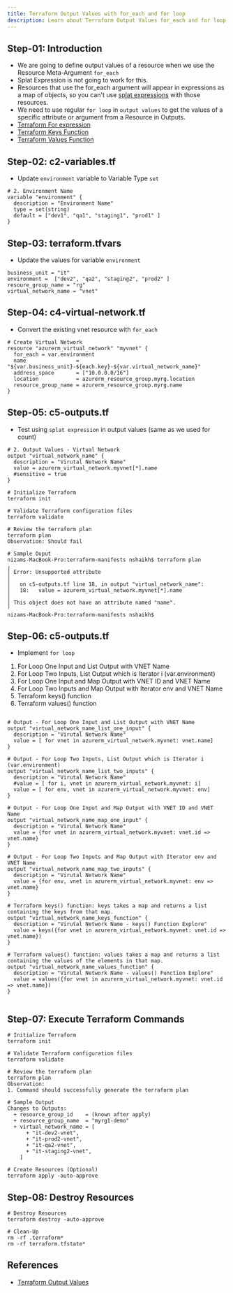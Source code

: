 ```yaml
---
title: Terraform Output Values with for_each and for loop
description: Learn about Terraform Output Values for_each and for loop
---
```

## Step-01: Introduction
- We are going to define output values of a resource when we use the Resource Meta-Argument `for_each`
- Splat Expression is not going to work for this.
- Resources that use the for_each argument will appear in expressions as a map of objects, so you can't use [splat expressions](https://www.terraform.io/docs/language/expressions/splat.html#splat-expressions-with-maps) with those resources. 
- We need to use regular `for loop` in `output values` to get the values of a specific attribute or argument from a Resource in Outputs. 
- [Terraform For expression](https://www.terraform.io/docs/language/expressions/for.html)
- [Terraform Keys Function](https://www.terraform.io/docs/language/functions/keys.html)
- [Terraform Values Function](https://www.terraform.io/docs/language/functions/values.html)

## Step-02: c2-variables.tf
- Update `environment` variable to Variable Type `set`
```t
# 2. Environment Name
variable "environment" {
  description = "Environment Name"
  type = set(string)
  default = ["dev1", "qa1", "staging1", "prod1" ]
}
```

## Step-03: terraform.tfvars
- Update the values for variable `environment`
```t
business_unit = "it"
environment =  ["dev2", "qa2", "staging2", "prod2" ]
resoure_group_name = "rg"
virtual_network_name = "vnet"
```

## Step-04: c4-virtual-network.tf
- Convert the existing vnet resource with `for_each`
```t
# Create Virtual Network
resource "azurerm_virtual_network" "myvnet" {
  for_each = var.environment
  name                = "${var.business_unit}-${each.key}-${var.virtual_network_name}"
  address_space       = ["10.0.0.0/16"]
  location            = azurerm_resource_group.myrg.location
  resource_group_name = azurerm_resource_group.myrg.name
}
```

## Step-05: c5-outputs.tf
- Test using `splat expression` in output values (same as we used for count)
```t
# 2. Output Values - Virtual Network
output "virtual_network_name" {
  description = "Virutal Network Name"
  value = azurerm_virtual_network.myvnet[*].name 
  #sensitive = true
}

# Initialize Terraform
terraform init

# Validate Terraform configuration files
terraform validate

# Review the terraform plan
terraform plan 
Observation: Should fail

# Sample Ouput
nizams-MacBook-Pro:terraform-manifests nshaikh$ terraform plan
╷
│ Error: Unsupported attribute
│ 
│   on c5-outputs.tf line 18, in output "virtual_network_name":
│   18:   value = azurerm_virtual_network.myvnet[*].name 
│ 
│ This object does not have an attribute named "name".
╵
nizams-MacBook-Pro:terraform-manifests nshaikh$ 

```

## Step-06: c5-outputs.tf
- Implement `for loop` 
1. For Loop One Input and List Output with VNET Name 
2. For Loop Two Inputs, List Output which is Iterator i (var.environment)
3. For Loop One Input and Map Output with VNET ID and VNET Name
4. For Loop Two Inputs and Map Output with Iterator env and VNET Name
5. Terraform keys() function
6. Terraform values() function
```t

# Output - For Loop One Input and List Output with VNET Name 
output "virtual_network_name_list_one_input" {
  description = "Virutal Network Name"
  value = [ for vnet in azurerm_virtual_network.myvnet: vnet.name]
}

# Output - For Loop Two Inputs, List Output which is Iterator i (var.environment)
output "virtual_network_name_list_two_inputs" {
  description = "Virutal Network Name"
  #value = [ for i, vnet in azurerm_virtual_network.myvnet: i]
  value = [ for env, vnet in azurerm_virtual_network.myvnet: env]
}

# Output - For Loop One Input and Map Output with VNET ID and VNET Name
output "virtual_network_name_map_one_input" {
  description = "Virutal Network Name"
  value = {for vnet in azurerm_virtual_network.myvnet: vnet.id => vnet.name}
}

# Output - For Loop Two Inputs and Map Output with Iterator env and VNET Name
output "virtual_network_name_map_two_inputs" {
  description = "Virutal Network Name"
  value = {for env, vnet in azurerm_virtual_network.myvnet: env => vnet.name}
}

# Terraform keys() function: keys takes a map and returns a list containing the keys from that map.
output "virtual_network_name_keys_function" {
  description = "Virutal Network Name - keys() Function Explore"
  value = keys({for vnet in azurerm_virtual_network.myvnet: vnet.id => vnet.name})
}

# Terraform values() function: values takes a map and returns a list containing the values of the elements in that map.
output "virtual_network_name_values_function" {
  description = "Virutal Network Name - values() Function Explore"
  value = values({for vnet in azurerm_virtual_network.myvnet: vnet.id => vnet.name})
}


```

## Step-07: Execute Terraform Commands
```t
# Initialize Terraform
terraform init

# Validate Terraform configuration files
terraform validate

# Review the terraform plan
terraform plan 
Observation:
1. Command should successfully generate the terraform plan

# Sample Output
Changes to Outputs:
  + resource_group_id    = (known after apply)
  + resource_group_name  = "myrg1-demo"
  + virtual_network_name = [
      + "it-dev2-vnet",
      + "it-prod2-vnet",
      + "it-qa2-vnet",
      + "it-staging2-vnet",
    ]

# Create Resources (Optional)
terraform apply -auto-approve
```

## Step-08: Destroy Resources
```t
# Destroy Resources
terraform destroy -auto-approve

# Clean-Up
rm -rf .terraform*
rm -rf terraform.tfstate*
```


## References
- [Terraform Output Values](https://www.terraform.io/docs/language/values/outputs.html)